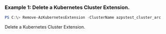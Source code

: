 ### Example 1: Delete a Kubernetes Cluster Extension.
```powershell
PS C:\> Remove-AzKubernetesExtension -ClusterName azpstest_cluster_arc -ClusterType ConnectedClusters -Name azpstest-extension -ResourceGroupName azpstest_gp

```

Delete a Kubernetes Cluster Extension.